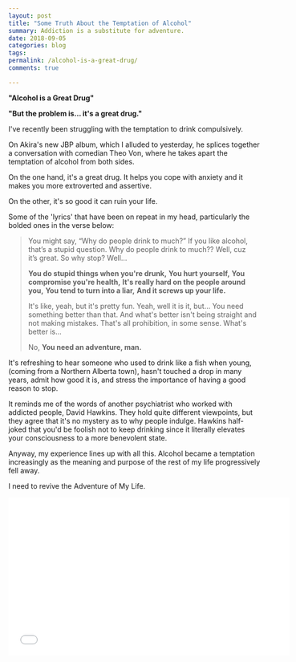 ```yaml
---
layout: post
title: "Some Truth About the Temptation of Alcohol"
summary: Addiction is a substitute for adventure. 
date: 2018-09-05
categories: blog
tags: 
permalink: /alcohol-is-a-great-drug/
comments: true

---
```


**"Alcohol is a Great Drug"**

**"But the problem is… it's a great drug."**

I've recently been struggling with the temptation to drink compulsively. 

On Akira's new JBP album, which I alluded to yesterday, he splices together a conversation with comedian Theo Von, where he takes apart the temptation of alcohol from both sides. 

On the one hand, it's a great drug. It helps you cope with anxiety and it makes you more extroverted and assertive. 

On the other, it's so good it can ruin your life. 

Some of the 'lyrics' that have been on repeat in my head, particularly the bolded ones in the verse below:

> You might say, “Why do people drink to much?”
> If you like alcohol, that’s a stupid question.
> Why do people drink to much??
> Well, cuz it’s great.
> So why stop?
> Well…
> 
> **You do stupid things when you're drunk,**
> **You hurt yourself,**
> **You compromise you're health,**
> **It's really hard on the people around you,**
> **You tend to turn into a liar,**
> **And it screws up your life.**
> 
> It's like, yeah, but it's pretty fun.
> Yeah, well it is it, but…
> You need something better than that.
> And what's better isn't being straight and not making mistakes.
> That's all prohibition, in some sense.
> What's better is…
> 
> No,
> **You need an adventure, man.**

It's refreshing to hear someone who used to drink like a fish when young, (coming from a Northern Alberta town), hasn't touched a drop in many years, admit how good it is, and stress the importance of having a good reason to stop. 

It reminds me of the words of another psychiatrist who worked with addicted people, David Hawkins. They hold quite different viewpoints, but they agree that it's no mystery as to why people indulge. Hawkins half-joked that you'd be foolish not to keep drinking since it literally elevates your consciousness to a more benevolent state. 

Anyway, my experience lines up with all this. Alcohol became a temptation increasingly as the meaning and purpose of the rest of my life progressively fell away. 

I need to revive the Adventure of My Life.


<iframe width="560" height="315" src="//www.youtube.com/embed/VJ3v2oGm6Sk" frameborder="0"> </iframe>
